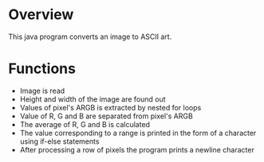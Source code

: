 # Overview
This java program converts an image to ASCII art.

# Functions
- Image is read
- Height and width of the image are found out
- Values of pixel's ARGB is extracted by nested for loops
- Value of R, G and B are separated from pixel's ARGB
- The average of R, G and B is calculated
- The value corresponding to a range is printed in the form of a character using if-else statements
- After processing a row of pixels the program prints a newline character
